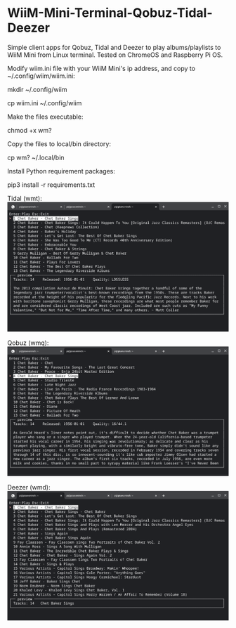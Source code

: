 # WiiM-Mini-Terminal-Qobuz-Tidal-Deezer
Simple client apps for Qobuz, Tidal and Deezer to play albums/playlists to WiiM Mini from Linux terminal.  Tested on ChromeOS and Raspberry Pi OS.

Modify wiim.ini file with your WiiM Mini's ip address, and copy to ~/.config/wiim/wiim.ini:

mkdir ~/.config/wiim

cp wiim.ini ~/.config/wiim

Make the files executable:

chmod +x wm?

Copy the files to local/bin directory:

cp wm? ~/.local/bin

Install Python requirement packages:

pip3 install -r requirements.txt

Tidal (wmt):
![photo](https://raw.githubusercontent.com/retired-guy/WiiM-Mini-Terminal-Qobuz-Tidal-Deezer/main/Screenshot%202022-09-09%202.05.41%20PM.png)

Qobuz (wmq):
![photo](https://raw.githubusercontent.com/retired-guy/WiiM-Mini-Terminal-Qobuz-Tidal-Deezer/main/Screenshot%202022-09-09%202.05.31%20PM.png)

Deezer (wmd):
![photo](https://raw.githubusercontent.com/retired-guy/WiiM-Mini-Terminal-Qobuz-Tidal-Deezer/main/Screenshot%202022-09-09%202.05.21%20PM.png)



